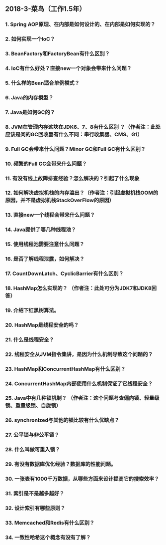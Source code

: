 ## 2018-3-菜鸟（工作1.5年）

### 1. Spring AOP原理、在内部是如何设计的、在内部是如何实现的？ 

### 2. 如何实现一个IoC？ 

### 3. BeanFactory和FactoryBean有什么区别？ 

### 4. IoC有什么好处？直接new一个对象会带来什么问题？

### 5. 什么样的Bean适合单例模式？ 

### 6. Java的内存模型？ 

### 7. Java是如何GC的？ 

### 8. JVM在管理内存这块在JDK6、7、8有什么区别 ？（作者注：此处应该是问的GC回收器有什么不同：串行收集器、CMS、G1）

### 9. Full GC会带来什么问题？Minor GC和Full GC有什么区别？

### 10. 频繁的Full GC会带来什么问题？ 

### 11. 有没有线上故障排查经验？怎么解决的？引起了什么现象

### 12. 如何解决虚拟机栈的内存溢出？（作者注：引起虚拟机栈OOM的原因，并不是虚拟机栈StackOverFlow的原因）

### 13. 直接new一个线程会带来什么问题？ 

### 14. Java提供了哪几种线程池？ 

### 15. 使用线程池需要注意什么问题？ 

### 16. 是否了解线程泄露，如何解决？

### 17. CountDownLatch、CyclicBarrier有什么区别？ 

### 18. HashMap怎么实现的？ （作者注：此处可分为JDK7和JDK8回答）

### 19. 介绍下红黑树算法。 

### 20. HashMap是线程安全的吗？ 

### 21. 什么是线程安全？

### 22. 线程安全从JVM指令集讲，是因为什么机制导致这个问题的？ 

### 23. HashMap和ConcurrentHashMap有什么区别？

### 24. ConcurrentHashMap内部使用什么机制保证了它线程安全？ 

### 25. Java中有几种锁机制？ （作者注：这个问题考查偏向锁、轻量级锁、重量级锁、自旋锁）

### 26. synchronized与其他的锁比较有什么优缺点？ 

### 27. 公平锁与非公平锁？ 

### 28. 什么叫做可重入锁？ 

### 29. 有没有数据库优化经验？数据库的性能问题。 

### 30. 一张表有1000千万数据，从哪些方面来设计提高它的搜索效率？ 

### 31. 索引是不是越多越好？ 

### 32. 设计索引有哪些原则？ 

### 33. Memcached和Redis有什么区别？ 

### 34. 一致性哈希这个概念有没有了解？ 

